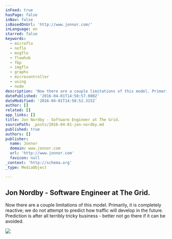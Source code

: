 ```yaml
---
inFeed: true
hasPage: false
inNav: false
isBasedOnUrl: 'http://www.jonnor.com/'
inLanguage: en
starred: false
keywords:
  - microflo
  - noflo
  - msgflo
  - flowhub
  - fbp
  - imgflo
  - graphs
  - microcontroller
  - using
  - node
description: 'Now there are a couple limitations of this model. Primarily, it is completely reactive; we do not attempt to predict how traffic will develop in the future. Prediction is after all terribly tricky business - better not go there if it can be avoided.'
datePublished: '2016-04-01T14:50:57.080Z'
dateModified: '2016-04-01T14:50:52.315Z'
author: []
related: []
app_links: []
title: Jon Nordby - Software Engineer at The Grid.
sourcePath: _posts/2016-04-01-jon-nordby.md
published: true
authors: []
publisher:
  name: Jonnor
  domain: www.jonnor.com
  url: 'http://www.jonnor.com'
  favicon: null
_context: 'http://schema.org'
_type: MediaObject

---
```

<article style=""><h1>Jon Nordby - Software Engineer at The Grid.</h1><p>Now there are a couple limitations of this model. Primarily, it is completely reactive; we do not attempt to predict how traffic will develop in the future. Prediction is after all terribly tricky business - better not go there if it can be avoided.</p><img src="https://s3-us-west-2.amazonaws.com/the-grid-img/p/90807e94bb623e7ae916c3a35e3f4ff582a5e960.png" /></article>